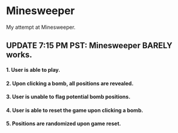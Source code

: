 # Minesweeper
My attempt at Minesweeper.

## UPDATE 7:15 PM PST: Minesweeper BARELY works.
####    1. User is able to play.
####    2. Upon clicking a bomb, all positions are revealed.
####    3. User is unable to flag potential bomb positions.
####    4. User is able to reset the game upon clicking a bomb. 
####    5. Positions are randomized upon game reset.
